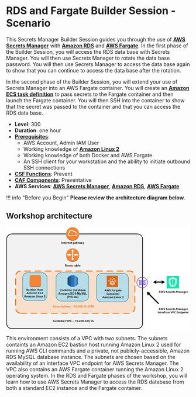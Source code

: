 # RDS and Fargate Builder Session - Scenario

This Secrets Manager Builder Session guides you through the use of **<a href="https://aws.amazon.com/secrets-manager/" target="_blank">AWS Secrets Manager</a>** with **<a href="https://aws.amazon.com/rds/" target="_blank">Amazon RDS</a>** and **<a href="https://aws.amazon.com/fargate/" target="_blank">AWS Fargate</a>**.  In the first phase of the Builder Session, you will access the RDS data base with Secrets Manager.  You will then use Secrets Manager to rotate the data base password.  You will then use Secrets Manager to access the data base again to show that you can continue to access the data base after the rotation.

In the second phase of the Builder Session, you will extend your use of Secrets Manager into an AWS Fargate container.  You will create an **<a href="https://docs.aws.amazon.com/AmazonECS/latest/developerguide/task_definitions.html" target="_blank">Amazon ECS task definition</a>** to pass secrets to the Fargate container and then launch the Fargate container.  You will then SSH into the container to show that the secret was passed to the container and that you can access the RDS data base.

* **Level**: 300
* **Duration**: one hour
* **<a href="https://awssecworkshops.com/getting-started/" target="_blank">Prerequisites</a>**:
    * AWS Account, Admin IAM User
    * Working knowledge of **<a href="https://aws.amazon.com/amazon-linux-2/" target="_blank">Amazon Linux 2</a>**
    * Working knowledge of both Docker and AWS Fargate
    * An SSH client for your workstation and the ability to initiate outbound SSH connections
* **<a href="https://www.nist.gov/cyberframework/online-learning/components-framework" target="_blank">CSF Functions</a>**: Prevent
* **<a href="https://d0.awsstatic.com/whitepapers/AWS_CAF_Security_Perspective.pdf" target="_blank">CAF Components</a>**: Preventative
* **AWS Services**: **<a href="https://aws.amazon.com/secrets-manager/" target="_blank">AWS Secrets Manager</a>**, **<a href="https://aws.amazon.com/rds/" target="_blank">Amazon RDS</a>**, **<a href="https://aws.amazon.com/fargate/" target="_blank">AWS Fargate</a>**

!!! info "Before you Begin"
    __Please review the architecture diagram below.__

## Workshop architecture

![Workshop Architecture](images/RDSFargateArch.png)

This environment consists of a VPC with two subnets.  The subnets containts an Amazon EC2 bastion host running Amazon Linux 2 used for running AWS CLI commands and a private, not publicly-accessible, Amazon RDS MySQL database instance.  The subnets are chosen based on the availability of an interface VPC endpoint for AWS Secrets Manager.  The VPC also contains an AWS Fargate container running the Amazon Linux 2 operating system.  In the RDS and Fargate phases of the workshop, you will learn how to use AWS Secrets Manager to access the RDS database from both a standard EC2 instance and the Fargate container.

